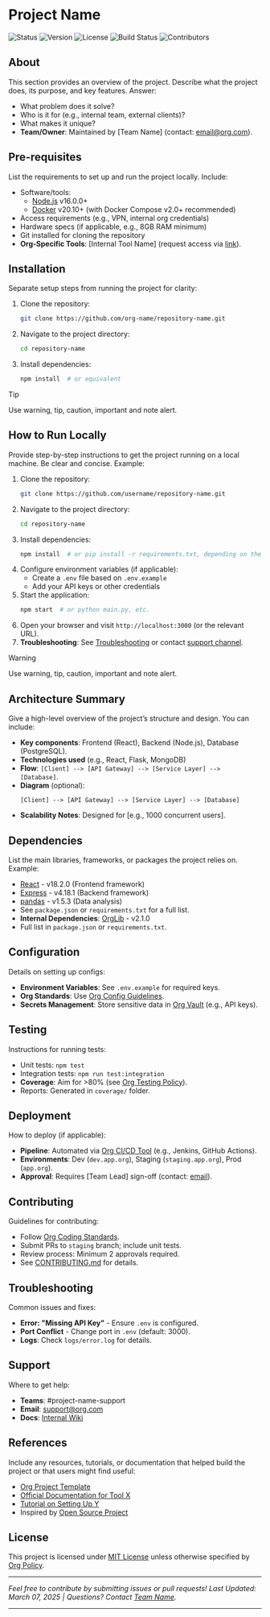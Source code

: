 # Project Name

<!-- Badges Section -->
![Status](https://img.shields.io/badge/status-in%20development-orange)
![Version](https://img.shields.io/badge/version-1.0.0-blue)
![License](https://img.shields.io/badge/license-MIT-green)
![Build Status](https://img.shields.io/badge/build-passing-brightgreen) <!-- e.g., CI/CD pipeline status -->
![Contributors](https://img.shields.io/badge/contributors-5-blue) <!-- Dynamic contributor count -->

## About
This section provides an overview of the project. Describe what the project does, its purpose, and key features. Answer:
- What problem does it solve?
- Who is it for (e.g., internal team, external clients)?
- What makes it unique?
- **Team/Owner**: Maintained by [Team Name] (contact: [email@org.com](mailto:email@org.com)).

## Pre-requisites
List the requirements to set up and run the project locally. Include:
- Software/tools:
  - [Node.js](https://nodejs.org/) v16.0.0+
  - [Docker](https://www.docker.com/get-started) v20.10+ (with Docker Compose v2.0+ recommended)
- Access requirements (e.g., VPN, internal org credentials)
- Hardware specs (if applicable, e.g., 8GB RAM minimum)
- Git installed for cloning the repository
- **Org-Specific Tools**: [Internal Tool Name] (request access via [link](#)).

## Installation
Separate setup steps from running the project for clarity:
1. Clone the repository:
   ```bash
   git clone https://github.com/org-name/repository-name.git
   ```
2. Navigate to the project directory:
   ```bash
   cd repository-name
   ```
3. Install dependencies:
   ```bash
   npm install  # or equivalent
   ```

> [!TIP]
> Use warning, tip, caution, important and note alert.

## How to Run Locally
Provide step-by-step instructions to get the project running on a local machine. Be clear and concise. Example:
1. Clone the repository:
   ```bash
   git clone https://github.com/username/repository-name.git
   ```
2. Navigate to the project directory:
   ```bash
   cd repository-name
   ```
3. Install dependencies:
   ```bash
   npm install  # or pip install -r requirements.txt, depending on the project
   ```
4. Configure environment variables (if applicable):
   - Create a `.env` file based on `.env.example`
   - Add your API keys or other credentials
5. Start the application:
   ```bash
   npm start  # or python main.py, etc.
   ```
6. Open your browser and visit `http://localhost:3000` (or the relevant URL).
7. **Troubleshooting**: See [Troubleshooting](#troubleshooting) or contact [support channel](#support).

> [!WARNING]
> Use warning, tip, caution, important and note alert.

## Architecture Summary
Give a high-level overview of the project’s structure and design. You can include:
- **Key components**: Frontend (React), Backend (Node.js), Database (PostgreSQL).
- **Technologies used** (e.g., React, Flask, MongoDB)
- **Flow**: `[Client] --> [API Gateway] --> [Service Layer] --> [Database]`.
- **Diagram** (optional):
  ```
  [Client] --> [API Gateway] --> [Service Layer] --> [Database]
  ```
- **Scalability Notes**: Designed for [e.g., 1000 concurrent users].

## Dependencies
List the main libraries, frameworks, or packages the project relies on. Example:
- [React](https://reactjs.org/) - v18.2.0 (Frontend framework)
- [Express](https://expressjs.com/) - v4.18.1 (Backend framework)
- [pandas](https://pandas.pydata.org/) - v1.5.3 (Data analysis)
- See `package.json` or `requirements.txt` for a full list.
- **Internal Dependencies**: [OrgLib](https://internal.org/libs/orglib) - v2.1.0
- Full list in `package.json` or `requirements.txt`.

## Configuration
Details on setting up configs:
- **Environment Variables**: See `.env.example` for required keys.
- **Org Standards**: Use [Org Config Guidelines](https://internal.org/config-guide).
- **Secrets Management**: Store sensitive data in [Org Vault](#) (e.g., API keys).

## Testing
Instructions for running tests:
- Unit tests: `npm test`
- Integration tests: `npm run test:integration`
- **Coverage**: Aim for >80% (see [Org Testing Policy](#)).
- Reports: Generated in `coverage/` folder.

## Deployment
How to deploy (if applicable):
- **Pipeline**: Automated via [Org CI/CD Tool](#) (e.g., Jenkins, GitHub Actions).
- **Environments**: Dev (`dev.app.org`), Staging (`staging.app.org`), Prod (`app.org`).
- **Approval**: Requires [Team Lead] sign-off (contact: [email](#)).

## Contributing
Guidelines for contributing:
- Follow [Org Coding Standards](https://internal.org/coding-standards).
- Submit PRs to `staging` branch; include unit tests.
- Review process: Minimum 2 approvals required.
- See [CONTRIBUTING.md](CONTRIBUTING.md) for details.

## Troubleshooting
Common issues and fixes:
- **Error: "Missing API Key"** - Ensure `.env` is configured.
- **Port Conflict** - Change port in `.env` (default: 3000).
- **Logs**: Check `logs/error.log` for details.

## Support
Where to get help:
- **Teams**: #project-name-support
- **Email**: [support@org.com](mailto:support@org.com)
- **Docs**: [Internal Wiki](https://internal.org/wiki/project-name)

## References
Include any resources, tutorials, or documentation that helped build the project or that users might find useful:
- [Org Project Template](https://internal.org/templates)
- [Official Documentation for Tool X](https://tool-x.org/docs)
- [Tutorial on Setting Up Y](https://example.com/tutorial)
- Inspired by [Open Source Project](https://github.com/inspiration/repo)

## License
This project is licensed under [MIT License](LICENSE) unless otherwise specified by [Org Policy](#).

---

*Feel free to contribute by submitting issues or pull requests! Last Updated: March 07, 2025 | Questions? Contact [Team Name](#).*

---

<!--
   To do modifications and attentions:

   1. Internal Links: Replace placeholders like `[Org CI/CD Tool](#)` with actual URLs to your org’s tools (e.g., Jira, Confluence).
   2. Customization: Replace placeholders (e.g., `username/repository-name`, `npm install`, etc.) with specifics for your project.
   3. Policies: Link to your organization’s coding standards, testing policies, or approval workflows.
   4. Templates: If your org has a standard repo structure, mention it (e.g., “Follows [Org Repo Template](#)”).
   5. Visuals: Consider embedding a real architecture diagram using tools like Mermaid (supported in GitHub Markdown).
   6. Status: The "in development" badge can be updated to "active," "completed," or whatever fits your project’s state.
   7. Badges: The badges section uses Shields.io syntax as an example (e.g., status, version, license). You can generate custom badges at Shields.io (https://shields.io/).
-->